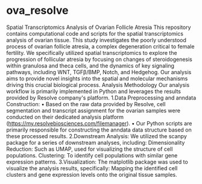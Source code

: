 # ova_resolve
Spatial Transcriptomics Analysis of Ovarian Follicle Atresia
This repository contains computational code and scripts for the spatial transcriptomics analysis of ovarian tissue. This study investigates the poorly understood process of ovarian follicle atresia, a complex degeneration critical to female fertility. We specifically utilized spatial transcriptomics to explore the progression of follicular atresia by focusing on changes of steroidogenesis within granulosa and theca cells, and the dynamics of key signaling pathways, including WNT, TGFβ/BMP, Notch, and Hedgehog. Our analysis aims to provide novel insights into the spatial and molecular mechanisms driving this crucial biological process.
Analysis Methodology
Our analysis workflow is primarily implemented in Python and leverages the results provided by Resolve company's platform.
1.Data Preprocessing and anndata Construction:
•	Based on the raw data provided by Resolve, cell segmentation and transcript assignment for the ovarian samples were conducted on their dedicated analysis platform (https://my.resolvebiosciences.com/filemanager). 
•	Our Python scripts are primarily responsible for constructing the anndata data structure based on these processed results.
2.Downstream Analysis:
We utilized the scanpy package for a series of downstream analyses, including: Dimensionality Reduction: Such as UMAP, used for visualizing the structure of cell populations.
Clustering: To identify cell populations with similar gene expression patterns.
3.Visualization:
The matplotlib package was used to visualize the analysis results, specifically: Mapping the identified cell clusters and gene expression levels onto the original tissue samples.
